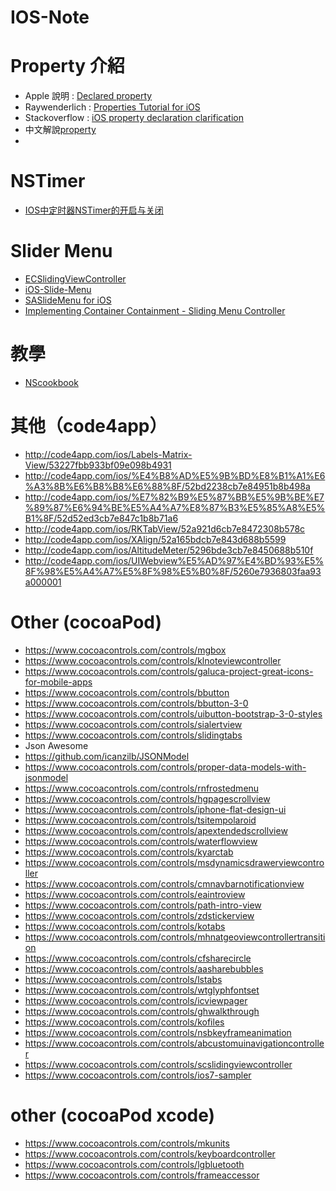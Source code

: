 IOS-Note
========

# Property 介紹
 * Apple 說明 : [Declared property](https://developer.apple.com/library/ios/Documentation/General/Conceptual/DevPedia-CocoaCore/DeclaredProperty.html)
 * Raywenderlich : [Properties Tutorial for iOS](http://www.raywenderlich.com/2712/properties-tutorial-for-ios)
 * Stackoverflow : [iOS property declaration clarification](http://stackoverflow.com/questions/9162926/ios-property-declaration-clarification)
 * 中文解說[property](http://shenfive.pixnet.net/blog/post/48054812-%EF%BC%A0property-)
 *

# NSTimer
 * [IOS中定时器NSTimer的开启与关闭](http://blog.csdn.net/enuola/article/details/8099461)
  
# Slider Menu
 * [ECSlidingViewController](https://github.com/ECSlidingViewController/ECSlidingViewController)
 * [iOS-Slide-Menu](https://github.com/aryaxt/iOS-Slide-Menu)
 * [SASlideMenu for iOS](https://www.cocoacontrols.com/controls/saslidemenu)
 * [Implementing Container Containment - Sliding Menu Controller](http://code.tutsplus.com/tutorials/implementing-container-containment-sliding-menu-controller--mobile-14562)

# 教學
 * [NScookbook](http://nscookbook.com/recipes/)


# 其他（code4app）
 * http://code4app.com/ios/Labels-Matrix-View/53227fbb933bf09e098b4931
 * http://code4app.com/ios/%E4%B8%AD%E5%9B%BD%E8%B1%A1%E6%A3%8B%E6%B8%B8%E6%88%8F/52bd2238cb7e84951b8b498a
 * http://code4app.com/ios/%E7%82%B9%E5%87%BB%E5%9B%BE%E7%89%87%E6%94%BE%E5%A4%A7%E8%87%B3%E5%85%A8%E5%B1%8F/52d52ed3cb7e847c1b8b71a6
 * http://code4app.com/ios/RKTabView/52a921d6cb7e8472308b578c
 * http://code4app.com/ios/XAlign/52a165bdcb7e843d688b5599
 * http://code4app.com/ios/AltitudeMeter/5296bde3cb7e8450688b510f
 * http://code4app.com/ios/UIWebview%E5%AD%97%E4%BD%93%E5%8F%98%E5%A4%A7%E5%8F%98%E5%B0%8F/5260e7936803faa93a000001

# Other (cocoaPod)
 * https://www.cocoacontrols.com/controls/mgbox
 * https://www.cocoacontrols.com/controls/klnoteviewcontroller
 * https://www.cocoacontrols.com/controls/galuca-project-great-icons-for-mobile-apps
 * https://www.cocoacontrols.com/controls/bbutton
 * https://www.cocoacontrols.com/controls/bbutton-3-0
 * https://www.cocoacontrols.com/controls/uibutton-bootstrap-3-0-styles
 * https://www.cocoacontrols.com/controls/sialertview
 * https://www.cocoacontrols.com/controls/slidingtabs
 * Json Awesome
 * https://github.com/icanzilb/JSONModel
 * https://www.cocoacontrols.com/controls/proper-data-models-with-jsonmodel
 * https://www.cocoacontrols.com/controls/rnfrostedmenu
 * https://www.cocoacontrols.com/controls/hgpagescrollview
 * https://www.cocoacontrols.com/controls/iphone-flat-design-ui
 * https://www.cocoacontrols.com/controls/tsitempolaroid
 * https://www.cocoacontrols.com/controls/apextendedscrollview
 * https://www.cocoacontrols.com/controls/waterflowview
 * https://www.cocoacontrols.com/controls/kyarctab
 * https://www.cocoacontrols.com/controls/msdynamicsdrawerviewcontroller
 * https://www.cocoacontrols.com/controls/cmnavbarnotificationview
 * https://www.cocoacontrols.com/controls/eaintroview
 * https://www.cocoacontrols.com/controls/path-intro-view
 * https://www.cocoacontrols.com/controls/zdstickerview
 * https://www.cocoacontrols.com/controls/kotabs
 * https://www.cocoacontrols.com/controls/mhnatgeoviewcontrollertransition
 * https://www.cocoacontrols.com/controls/cfsharecircle
 * https://www.cocoacontrols.com/controls/aasharebubbles
 * https://www.cocoacontrols.com/controls/lstabs
 * https://www.cocoacontrols.com/controls/wtglyphfontset
 * https://www.cocoacontrols.com/controls/icviewpager
 * https://www.cocoacontrols.com/controls/ghwalkthrough
 * https://www.cocoacontrols.com/controls/kofiles
 * https://www.cocoacontrols.com/controls/nsbkeyframeanimation
 * https://www.cocoacontrols.com/controls/abcustomuinavigationcontroller
 * https://www.cocoacontrols.com/controls/scslidingviewcontroller
 * https://www.cocoacontrols.com/controls/ios7-sampler
 
# other (cocoaPod xcode)
 * https://www.cocoacontrols.com/controls/mkunits
 * https://www.cocoacontrols.com/controls/keyboardcontroller
 * https://www.cocoacontrols.com/controls/lgbluetooth
 * https://www.cocoacontrols.com/controls/frameaccessor
